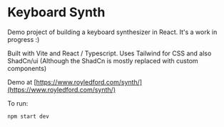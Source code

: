 # Keyboard Synth

Demo project of building a keyboard synthesizer in React. It's a work in progress :)

Built with Vite and React / Typescript.
Uses Tailwind for CSS and also ShadCn/ui (Although the ShadCn is mostly replaced with custom components)

Demo at [https://www.royledford.com/synth/](https://www.royledford.com/synth/)

To run:

```npm start dev```
